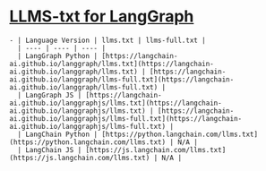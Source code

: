 # [LLMS-txt for LangGraph](https://langchain-ai.github.io/langgraph/llms-txt-overview/)
	- | Language Version | llms.txt | llms-full.txt |
	  | ---- | ---- | ---- |
	  | LangGraph Python | [https://langchain-ai.github.io/langgraph/llms.txt](https://langchain-ai.github.io/langgraph/llms.txt) | [https://langchain-ai.github.io/langgraph/llms-full.txt](https://langchain-ai.github.io/langgraph/llms-full.txt) |
	  | LangGraph JS | [https://langchain-ai.github.io/langgraphjs/llms.txt](https://langchain-ai.github.io/langgraphjs/llms.txt) | [https://langchain-ai.github.io/langgraphjs/llms-full.txt](https://langchain-ai.github.io/langgraphjs/llms-full.txt) |
	  | LangChain Python | [https://python.langchain.com/llms.txt](https://python.langchain.com/llms.txt) | N/A |
	  | LangChain JS | [https://js.langchain.com/llms.txt](https://js.langchain.com/llms.txt) | N/A |